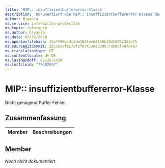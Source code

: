 ```yaml
---
title: 'MIP:: insuffizientbuffererror-Klasse'
description: 'Dokumentiert die MIP:: insuffizientbuffererror-Klasse des Microsoft Information Protection (MIP) SDK.'
author: BryanLa
ms.service: information-protection
ms.topic: reference
ms.author: bryanla
ms.date: 02/14/2020
ms.openlocfilehash: 29a7f99b14c3da104fec64149b49dfd781353e75
ms.sourcegitcommit: 2d3c638fb576f3f074330a33d077db0cf0e7d4e7
ms.translationtype: MT
ms.contentlocale: de-DE
ms.lasthandoff: 02/20/2020
ms.locfileid: "77492697"
---
```

# <a name="class-mipinsufficientbuffererror"></a>MIP:: insuffizientbuffererror-Klasse 
Nicht genügend Puffer Fehler.
  
## <a name="summary"></a>Zusammenfassung
 Member                        | Beschreibungen                                
--------------------------------|---------------------------------------------
  
## <a name="members"></a>Member
_Noch nicht dokumentiert._
